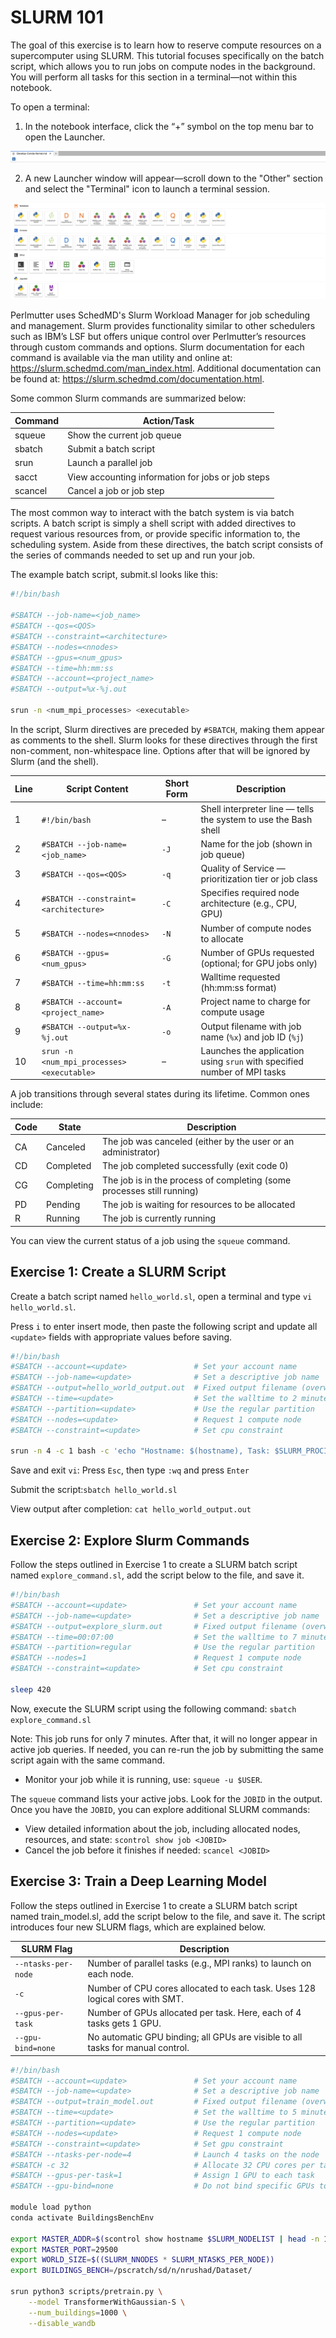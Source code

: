 # SLURM 101

The goal of this exercise is to learn how to reserve compute resources on a supercomputer using SLURM. This tutorial focuses specifically on the batch script, which allows you to run jobs on compute nodes in the background. You will perform all tasks for this section in a terminal—not within this notebook.

To open a terminal:

1) In the notebook interface, click the “+” symbol on the top menu bar to open the Launcher.

![View Launcher](../../Images/Open-Launcher.png)

2) A new Launcher window will appear—scroll down to the "Other" section and select the "Terminal" icon to launch a terminal session.

![View Launcher](../../Images/View-Launcher.png)


Perlmutter uses SchedMD's Slurm Workload Manager for job scheduling and management. Slurm provides functionality similar to other schedulers such as IBM’s LSF but offers unique control over Perlmutter’s resources through custom commands and options. Slurm documentation for each command is available via the man utility and online at: https://slurm.schedmd.com/man_index.html. Additional documentation can be found at: https://slurm.schedmd.com/documentation.html. 

Some common Slurm commands are summarized below:

Command     | Action/Task
------------|------------------------------
squeue      | Show the current job queue
sbatch      | Submit a batch script
srun        | Launch a parallel job
sacct       | View accounting information for jobs or job steps
scancel     | Cancel a job or job step

The most common way to interact with the batch system is via batch scripts. A batch script is simply a shell script with added directives to request various resources from, or provide specific information to, the scheduling system. Aside from these directives, the batch script consists of the series of commands needed to set up and run your job.

The example batch script, submit.sl looks like this:
```bash
#!/bin/bash

#SBATCH --job-name=<job_name>                   
#SBATCH --qos=<QOS>                             
#SBATCH --constraint=<architecture>             
#SBATCH --nodes=<nnodes>                        
#SBATCH --gpus=<num_gpus>                       
#SBATCH --time=hh:mm:ss                         
#SBATCH --account=<project_name>                
#SBATCH --output=%x-%j.out                     

srun -n <num_mpi_processes> <executable>
```

In the script, Slurm directives are preceded by `#SBATCH`, making them appear as comments to the shell. Slurm looks for these directives through the first non-comment, non-whitespace line. Options after that will be ignored by Slurm (and the shell).

| **Line** | **Script Content**                                     | **Short Form** | **Description**                                                               |
|----------|--------------------------------------------------------|----------------|-------------------------------------------------------------------------------|
| 1        | `#!/bin/bash`                                          | –              | Shell interpreter line — tells the system to use the Bash shell              |
| 2        | `#SBATCH --job-name=<job_name>`                        | `-J`           | Name for the job (shown in job queue)                                        |
| 3        | `#SBATCH --qos=<QOS>`                                  | `-q`           | Quality of Service — prioritization tier or job class                        |
| 4        | `#SBATCH --constraint=<architecture>`                  | `-C`           | Specifies required node architecture (e.g., CPU, GPU)                        |
| 5        | `#SBATCH --nodes=<nnodes>`                             | `-N`           | Number of compute nodes to allocate                                          |
| 6        | `#SBATCH --gpus=<num_gpus>`                            | `-G`           | Number of GPUs requested (optional; for GPU jobs only)                       |
| 7        | `#SBATCH --time=hh:mm:ss`                              | `-t`           | Walltime requested (hh:mm:ss format)                                         |
| 8        | `#SBATCH --account=<project_name>`                     | `-A`           | Project name to charge for compute usage                                     |
| 9        | `#SBATCH --output=%x-%j.out`                           | `-o`           | Output filename with job name (`%x`) and job ID (`%j`)                       |
| 10       | `srun -n <num_mpi_processes> <executable>`             | –              | Launches the application using `srun` with specified number of MPI tasks     |

A job transitions through several states during its lifetime. Common ones include:

| Code | State      | Description                                                            |
|------|------------|------------------------------------------------------------------------|
| CA   | Canceled   | The job was canceled (either by the user or an administrator)          |
| CD   | Completed  | The job completed successfully (exit code 0)                           |
| CG   | Completing | The job is in the process of completing (some processes still running) |
| PD   | Pending    | The job is waiting for resources to be allocated                       |
| R    | Running    | The job is currently running                                            |

You can view the current status of a job using the `squeue` command.

## Exercise 1: Create a SLURM Script

Create a batch script named `hello_world.sl`, open a terminal and type `vi hello_world.sl`. 

Press `i` to enter insert mode, then paste the following script and update all `<update>` fields with appropriate values before saving.

```bash
#!/bin/bash
#SBATCH --account=<update>               # Set your account name
#SBATCH --job-name=<update>              # Set a descriptive job name
#SBATCH --output=hello_world_output.out  # Fixed output filename (overwrites if job is rerun)
#SBATCH --time=<update>                  # Set the walltime to 2 minutes
#SBATCH --partition=<update>             # Use the regular partition
#SBATCH --nodes=<update>                 # Request 1 compute node
#SBATCH --constraint=<update>            # Set cpu constraint 

srun -n 4 -c 1 bash -c 'echo "Hostname: $(hostname), Task: $SLURM_PROCID says Hello World"'
```

Save and exit `vi`: Press `Esc`, then type `:wq` and press `Enter`

Submit the script:`sbatch hello_world.sl`

View output after completion: `cat hello_world_output.out`

## Exercise 2: Explore Slurm Commands

Follow the steps outlined in Exercise 1 to create a SLURM batch script named `explore_command.sl`, add the script below to the file, and save it.

```bash
#!/bin/bash
#SBATCH --account=<update>               # Set your account name
#SBATCH --job-name=<update>              # Set a descriptive job name
#SBATCH --output=explore_slurm.out       # Fixed output filename (overwrites if job is rerun)
#SBATCH --time=00:07:00                  # Set the walltime to 7 minutes
#SBATCH --partition=regular              # Use the regular partition
#SBATCH --nodes=1                        # Request 1 compute node
#SBATCH --constraint=<update>            # Set cpu constraint 

sleep 420
```
Now, execute the SLURM script using the following command: `sbatch explore_command.sl`

Note: This job runs for only 7 minutes. After that, it will no longer appear in active job queries. If needed, you can re-run the job by submitting the same script again with the same command.

- Monitor your job while it is running, use: `squeue -u $USER`.

The `squeue` command lists your active jobs. Look for the `JOBID` in the output. Once you have the `JOBID`, you can explore additional SLURM commands:
- View detailed information about the job, including allocated nodes, resources, and state: `scontrol show job <JOBID>`
- Cancel the job before it finishes if needed: `scancel <JOBID>`

## Exercise 3: Train a Deep Learning Model

Follow the steps outlined in Exercise 1 to create a SLURM batch script named train_model.sl, add the script below to the file, and save it. The script introduces four new SLURM flags, which are explained below.

| **SLURM Flag**      | **Description**                                                                 |
| ------------------- | ------------------------------------------------------------------------------- |
| `--ntasks-per-node` | Number of parallel tasks (e.g., MPI ranks) to launch on each node.              |
| `-c`                | Number of CPU cores allocated to each task. Uses 128 logical cores with SMT.    |
| `--gpus-per-task`   | Number of GPUs allocated per task. Here, each of 4 tasks gets 1 GPU.            |
| `--gpu-bind=none`   | No automatic GPU binding; all GPUs are visible to all tasks for manual control. |


```bash
#!/bin/bash
#SBATCH --account=<update>               # Set your account name
#SBATCH --job-name=<update>              # Set a descriptive job name
#SBATCH --output=train_model.out         # Fixed output filename (overwrites if job is rerun)
#SBATCH --time=<update>                  # Set the walltime to 5 minutes
#SBATCH --partition=<update>             # Use the regular partition
#SBATCH --nodes=<update>                 # Request 1 compute node
#SBATCH --constraint=<update>            # Set gpu constraint 
#SBATCH --ntasks-per-node=4              # Launch 4 tasks on the node
#SBATCH -c 32                            # Allocate 32 CPU cores per task
#SBATCH --gpus-per-task=1                # Assign 1 GPU to each task
#SBATCH --gpu-bind=none                  # Do not bind specific GPUs to tasks

module load python
conda activate BuildingsBenchEnv

export MASTER_ADDR=$(scontrol show hostname $SLURM_NODELIST | head -n 1)  # Use 1st node as master
export MASTER_PORT=29500
export WORLD_SIZE=$((SLURM_NNODES * SLURM_NTASKS_PER_NODE))
export BUILDINGS_BENCH=/pscratch/sd/n/nrushad/Dataset/

srun python3 scripts/pretrain.py \
	--model TransformerWithGaussian-S \
    --num_buildings=1000 \
	--disable_wandb 
```